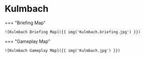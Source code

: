 # Kulmbach

=== "Briefing Map"

    ![Kulmbach Briefing Map]({{ img('Kulmbach.briefing.jpg') }})

=== "Gameplay Map"

    ![Kulmbach Gameplay Map]({{ img('Kulmbach.jpg') }})
